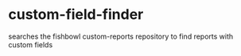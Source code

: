 # custom-field-finder

searches the fishbowl custom-reports repository to find reports with custom fields
